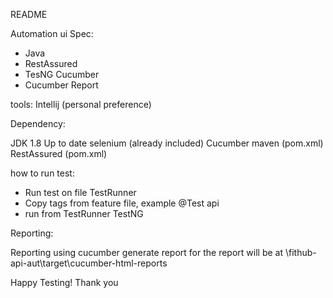 README

Automation ui Spec:

- Java 
- RestAssured
- TesNG Cucumber
- Cucumber Report

tools: Intellij (personal preference)

Dependency:

JDK 1.8 
Up to date selenium (already included) 
Cucumber maven (pom.xml)
RestAssured (pom.xml)

how to run test:

- Run test on file TestRunner
- Copy tags from feature file, example @Test api
- run from TestRunner TestNG

Reporting:

Reporting using cucumber generate report for the report will be at \fithub-api-aut\target\cucumber-html-reports

Happy Testing! Thank you
